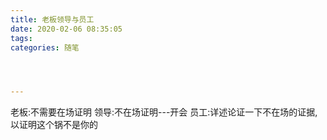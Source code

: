 ```yaml
---
title: 老板领导与员工
date: 2020-02-06 08:35:05
tags: 
categories: 随笔




---
```




老板:不需要在场证明
领导:不在场证明---开会
员工:详述论证一下不在场的证据,以证明这个锅不是你的